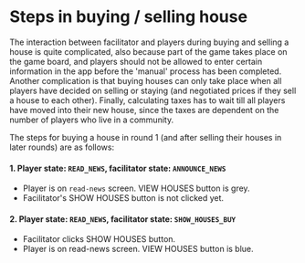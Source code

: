# Steps in buying / selling house

The interaction between facilitator and players during buying and selling a house is quite complicated, also because part of the game takes place on the game board, and players should not be allowed to enter certain information in the app before the 'manual' process has been completed. Another complication is that buying houses can only take place when all players have decided on selling or staying (and negotiated prices if they sell a house to each other). Finally, calculating taxes has to wait till all players have moved into their new house, since the taxes are dependent on the number of players who live in a community.

The steps for buying a house in round 1 (and after selling their houses in later rounds) are as follows:

#### 1. Player state: `READ_NEWS`, facilitator state: `ANNOUNCE_NEWS`
- Player is on `read-news` screen. VIEW HOUSES button is grey.
- Facilitator's SHOW HOUSES button is not clicked yet.

#### 2. Player state: `READ_NEWS`, facilitator state: `SHOW_HOUSES_BUY`
- Facilitator clicks SHOW HOUSES button.
- Player is on read-news screen. VIEW HOUSES button is blue.

